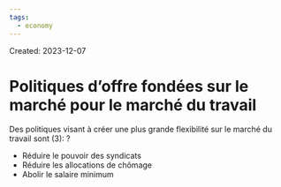 ```yaml
---
tags:
  - economy
---
```

Created: 2023-12-07

# Politiques d’offre fondées sur le marché pour le marché du travail

Des politiques visant à créer une plus grande flexibilité sur le marché du travail sont (3):
?
- Réduire le pouvoir des syndicats
- Réduire les allocations de chômage
- Abolir le salaire minimum
<!--SR:!2024-03-14,12,130-->